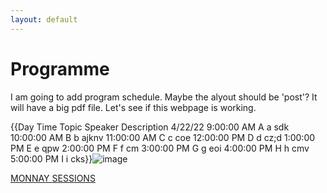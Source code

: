 ```yaml
---
layout: default
---
```


# Programme
I am going to add program schedule. Maybe the alyout should be 'post'?
It will have a big pdf file. Let's see if this webpage is working. 

{{Day	Time	Topic	Speaker	Description
4/22/22	9:00:00 AM	A	a	sdk
	10:00:00 AM	B	b	ajknv
	11:00:00 AM	C	c	coe
	12:00:00 PM	D	d	cz;d
	1:00:00 PM	E	e	qpw
	2:00:00 PM	F	f	cm
	3:00:00 PM	G	g	eoi
	4:00:00 PM	H	h	cmv
	5:00:00 PM	I	i	cks}}![image](https://user-images.githubusercontent.com/100803293/161099780-cd58f27c-90e5-4eab-80f1-e47797be7ca3.png)

[MONNAY SESSIONS](../MONDAY)
